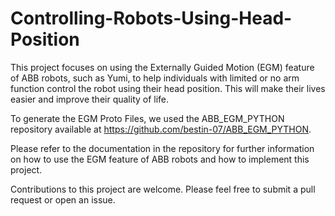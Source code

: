 # Controlling-Robots-Using-Head-Position

This project focuses on using the Externally Guided Motion (EGM) feature of ABB robots, such as Yumi, to help individuals with limited or no arm function control the robot using their head position. This will make their lives easier and improve their quality of life.

To generate the EGM Proto Files, we used the ABB_EGM_PYTHON repository available at https://github.com/bestin-07/ABB_EGM_PYTHON.

Please refer to the documentation in the repository for further information on how to use the EGM feature of ABB robots and how to implement this project.

Contributions to this project are welcome. Please feel free to submit a pull request or open an issue.
